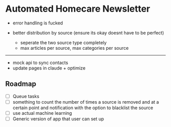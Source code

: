 # Automated Homecare Newsletter

- error handling is fucked

- better distribution by source (ensure its okay doesnt have to be perfect)
  - seperate the two source type completely
  - max articles per source, max categories per source

---

- mock api to sync contacts
- update pages in claude + optimize

## Roadmap

- [ ] Queue tasks
- [ ] something to count the number of times a source is removed and at a certain point and notification with the option to blacklist the source
- [ ] use actual machine learning
- [ ] Generic version of app that user can set up
